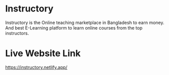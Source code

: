 # Instructory 

Instructory is the Online teaching marketplace in Bangladesh to earn money. And best E-Learning platform to learn online courses from the top instructors.

# Live Website Link

https://instructory.netlify.app/